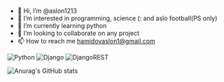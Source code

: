 - 👋 Hi, I’m @aslon1213
- 👀 I’m interested in programming, science (: and aslo football(PS only)
- 🌱 I’m currently learning python
- 💞️ I’m looking to collaborate on any project
- 📫 How to reach me hamidovaslon1@gmail.com


![Python](https://img.shields.io/badge/python-3670A0?style=for-the-badge&logo=python&logoColor=ffdd54)
![Django](https://img.shields.io/badge/django-%23092E20.svg?style=for-the-badge&logo=django&logoColor=white)
![DjangoREST](https://img.shields.io/badge/DJANGO-REST-ff1709?style=for-the-badge&logo=django&logoColor=white&color=ff1709&labelColor=gray)
<!---
aslon1213/aslon1213 is a ✨ special ✨ repository because its `README.md` (this file) appears on your GitHub profile.
You can click the Preview link to take a look at your changes.
--->
![Anurag's GitHub stats](https://github-readme-stats.vercel.app/api?username=aslon1213&show_icons=true&theme=radical)
